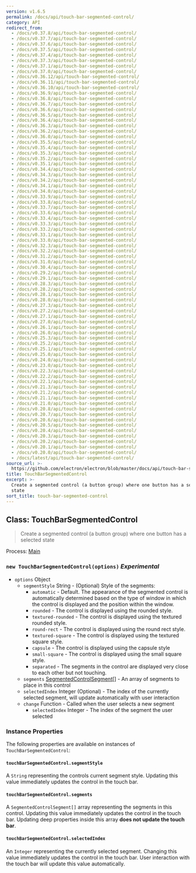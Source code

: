 ```yaml
---
version: v1.6.5
permalink: /docs/api/touch-bar-segmented-control/
category: API
redirect_from:
  - /docs/v0.37.8/api/touch-bar-segmented-control/
  - /docs/v0.37.7/api/touch-bar-segmented-control/
  - /docs/v0.37.6/api/touch-bar-segmented-control/
  - /docs/v0.37.5/api/touch-bar-segmented-control/
  - /docs/v0.37.4/api/touch-bar-segmented-control/
  - /docs/v0.37.3/api/touch-bar-segmented-control/
  - /docs/v0.37.1/api/touch-bar-segmented-control/
  - /docs/v0.37.0/api/touch-bar-segmented-control/
  - /docs/v0.36.12/api/touch-bar-segmented-control/
  - /docs/v0.36.11/api/touch-bar-segmented-control/
  - /docs/v0.36.10/api/touch-bar-segmented-control/
  - /docs/v0.36.9/api/touch-bar-segmented-control/
  - /docs/v0.36.8/api/touch-bar-segmented-control/
  - /docs/v0.36.7/api/touch-bar-segmented-control/
  - /docs/v0.36.6/api/touch-bar-segmented-control/
  - /docs/v0.36.5/api/touch-bar-segmented-control/
  - /docs/v0.36.4/api/touch-bar-segmented-control/
  - /docs/v0.36.3/api/touch-bar-segmented-control/
  - /docs/v0.36.2/api/touch-bar-segmented-control/
  - /docs/v0.36.0/api/touch-bar-segmented-control/
  - /docs/v0.35.5/api/touch-bar-segmented-control/
  - /docs/v0.35.4/api/touch-bar-segmented-control/
  - /docs/v0.35.3/api/touch-bar-segmented-control/
  - /docs/v0.35.2/api/touch-bar-segmented-control/
  - /docs/v0.35.1/api/touch-bar-segmented-control/
  - /docs/v0.34.4/api/touch-bar-segmented-control/
  - /docs/v0.34.3/api/touch-bar-segmented-control/
  - /docs/v0.34.2/api/touch-bar-segmented-control/
  - /docs/v0.34.1/api/touch-bar-segmented-control/
  - /docs/v0.34.0/api/touch-bar-segmented-control/
  - /docs/v0.33.9/api/touch-bar-segmented-control/
  - /docs/v0.33.8/api/touch-bar-segmented-control/
  - /docs/v0.33.7/api/touch-bar-segmented-control/
  - /docs/v0.33.6/api/touch-bar-segmented-control/
  - /docs/v0.33.4/api/touch-bar-segmented-control/
  - /docs/v0.33.3/api/touch-bar-segmented-control/
  - /docs/v0.33.2/api/touch-bar-segmented-control/
  - /docs/v0.33.1/api/touch-bar-segmented-control/
  - /docs/v0.33.0/api/touch-bar-segmented-control/
  - /docs/v0.32.3/api/touch-bar-segmented-control/
  - /docs/v0.32.2/api/touch-bar-segmented-control/
  - /docs/v0.31.2/api/touch-bar-segmented-control/
  - /docs/v0.31.0/api/touch-bar-segmented-control/
  - /docs/v0.30.4/api/touch-bar-segmented-control/
  - /docs/v0.29.2/api/touch-bar-segmented-control/
  - /docs/v0.29.1/api/touch-bar-segmented-control/
  - /docs/v0.28.3/api/touch-bar-segmented-control/
  - /docs/v0.28.2/api/touch-bar-segmented-control/
  - /docs/v0.28.1/api/touch-bar-segmented-control/
  - /docs/v0.28.0/api/touch-bar-segmented-control/
  - /docs/v0.27.3/api/touch-bar-segmented-control/
  - /docs/v0.27.2/api/touch-bar-segmented-control/
  - /docs/v0.27.1/api/touch-bar-segmented-control/
  - /docs/v0.27.0/api/touch-bar-segmented-control/
  - /docs/v0.26.1/api/touch-bar-segmented-control/
  - /docs/v0.26.0/api/touch-bar-segmented-control/
  - /docs/v0.25.3/api/touch-bar-segmented-control/
  - /docs/v0.25.2/api/touch-bar-segmented-control/
  - /docs/v0.25.1/api/touch-bar-segmented-control/
  - /docs/v0.25.0/api/touch-bar-segmented-control/
  - /docs/v0.24.0/api/touch-bar-segmented-control/
  - /docs/v0.23.0/api/touch-bar-segmented-control/
  - /docs/v0.22.3/api/touch-bar-segmented-control/
  - /docs/v0.22.2/api/touch-bar-segmented-control/
  - /docs/v0.22.1/api/touch-bar-segmented-control/
  - /docs/v0.21.3/api/touch-bar-segmented-control/
  - /docs/v0.21.2/api/touch-bar-segmented-control/
  - /docs/v0.21.1/api/touch-bar-segmented-control/
  - /docs/v0.21.0/api/touch-bar-segmented-control/
  - /docs/v0.20.8/api/touch-bar-segmented-control/
  - /docs/v0.20.7/api/touch-bar-segmented-control/
  - /docs/v0.20.6/api/touch-bar-segmented-control/
  - /docs/v0.20.5/api/touch-bar-segmented-control/
  - /docs/v0.20.4/api/touch-bar-segmented-control/
  - /docs/v0.20.3/api/touch-bar-segmented-control/
  - /docs/v0.20.2/api/touch-bar-segmented-control/
  - /docs/v0.20.1/api/touch-bar-segmented-control/
  - /docs/v0.20.0/api/touch-bar-segmented-control/
  - /docs/latest/api/touch-bar-segmented-control/
source_url: >-
  https://github.com/electron/electron/blob/master/docs/api/touch-bar-segmented-control.md
title: TouchBarSegmentedControl
excerpt: >-
  Create a segmented control (a button group) where one button has a selected
  state
sort_title: touch-bar-segmented-control
---
```




<!--


                                      ::::
                                    :o+//+o:
                                    +o    oo-
                                    :o+//oo/+o/
                                      -::-   -oo:
                                               /s/
                      -::::::::-                :s/  :::--
                  :+oo+////////+:        -:/+oo/ :s:-///++oo+:
                /o+:                -/+oo+/:-     +o-      -:+o:
               /s:              -:+o+/:           -o+         :s/
              -s/            -/oo/:                /s-         +s-
              -s/         -/oo/-                   -s/         /s-
               oo       :+o/-                       oo         oo
               -s/    :oo/                          /s-       /s-
                :s/ :oo:              -::-          /s-      /s:
                  -+o/               /ssss/         :s:    -+o-
                 :o+--               /ssss/         :s:   :o+-
                :s/  +o:              -::-          /s-   --
               -s/    :+o/-                         /s-
               oo       -+o+-                       oo
              -s/         -/oo/-                   -s/
             -+soo+:         -/oo/:                /s-      /oooo+-
             o+   :s:           -:+o+/:-          -o+      /s:  -oo
             oo:--/s:       ::      -:+oo+/:-     -/-      /s/--:o+
              :+++/-        :s:          -:/+ooo++//////++oo//+o+:
                             /s:                --::::::--
                              /s/              /s-
                               :oo:          :oo:
                                 /oo/-    -/oo/
                                   -/+oooo+/-





                   _______  _______  _______  _______  __
                  |       ||       ||       ||       ||  |
                  |  _____||_     _||   _   ||    _  ||  |
                  | |_____   |   |  |  | |  ||   |_| ||  |
                  |_____  |  |   |  |  |_|  ||    ___||__|
                   _____| |  |   |  |       ||   |     __
                  |_______|  |___|  |_______||___|    |__|


    This file is generated automatically, so it should not be edited.

    To make changes, head over to the electron/electron repository:

    https://github.com/electron/electron/blob/master/docs/api/touch-bar-segmented-control.md

    Thanks!

-->
## Class: TouchBarSegmentedControl

> Create a segmented control (a button group) where one button has a selected state

Process: [Main]({{site.baseurl}}/docs/tutorial/quick-start#main-process)

### `new TouchBarSegmentedControl(options)` _Experimental_

*   `options` Object
    *   `segmentStyle` String - (Optional) Style of the segments:
        *   `automatic` - Default. The appearance of the segmented control is automatically determined based on the type of window in which the control is displayed and the position within the window.
        *   `rounded` - The control is displayed using the rounded style.
        *   `textured-rounded` - The control is displayed using the textured rounded style.
        *   `round-rect` - The control is displayed using the round rect style.
        *   `textured-square` - The control is displayed using the textured square style.
        *   `capsule` - The control is displayed using the capsule style
        *   `small-square` - The control is displayed using the small square style.
        *   `separated` - The segments in the control are displayed very close to each other but not touching.
    *   `segments` [SegmentedControlSegment[]]({{site.baseurl}}/docs/api/structures/segmented-control-segment) - An array of segments to place in this control
    *   `selectedIndex` Integer (Optional) - The index of the currently selected segment, will update automatically with user interaction
    *   `change` Function - Called when the user selects a new segment
        *   `selectedIndex` Integer - The index of the segment the user selected

### Instance Properties

The following properties are available on instances of `TouchBarSegmentedControl`:

#### `touchBarSegmentedControl.segmentStyle`

A `String` representing the controls current segment style. Updating this value immediately updates the control in the touch bar.

#### `touchBarSegmentedControl.segments`

A `SegmentedControlSegment[]` array representing the segments in this control. Updating this value immediately updates the control in the touch bar. Updating deep properties inside this array **does not update the touch bar**.

#### `touchBarSegmentedControl.selectedIndex`

An `Integer` representing the currently selected segment. Changing this value immediately updates the control in the touch bar. User interaction with the touch bar will update this value automatically.
